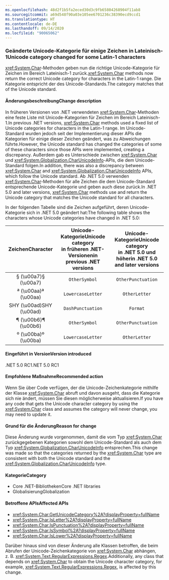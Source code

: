 ```yaml
---
ms.openlocfilehash: 48d2f1b5fa2eced30d3c9fb65804268904f11ab8
ms.sourcegitcommit: a69d548f90a03e105ee6701236c38390ecd9ccd1
ms.translationtype: HT
ms.contentlocale: de-DE
ms.lasthandoff: 09/14/2020
ms.locfileid: "90065062"
---
```

### <a name="unicode-category-changed-for-some-latin-1-characters"></a><span data-ttu-id="4551c-101">Geänderte Unicode-Kategorie für einige Zeichen in Lateinisch-1</span><span class="sxs-lookup"><span data-stu-id="4551c-101">Unicode category changed for some Latin-1 characters</span></span>

<span data-ttu-id="4551c-102"><xref:System.Char>-Methoden geben nun die richtige Unicode-Kategorie für Zeichen im Bereich Lateinisch-1 zurück.</span><span class="sxs-lookup"><span data-stu-id="4551c-102"><xref:System.Char> methods now return the correct Unicode category for characters in the Latin-1 range.</span></span> <span data-ttu-id="4551c-103">Die Kategorie entspricht der des Unicode-Standards.</span><span class="sxs-lookup"><span data-stu-id="4551c-103">The category matches that of the Unicode standard.</span></span>

#### <a name="change-description"></a><span data-ttu-id="4551c-104">Änderungsbeschreibung</span><span class="sxs-lookup"><span data-stu-id="4551c-104">Change description</span></span>

<span data-ttu-id="4551c-105">In früheren Versionen von .NET verwendeten <xref:System.Char>-Methoden eine feste Liste mit Unicode-Kategorien für Zeichen im Bereich Lateinisch-1.</span><span class="sxs-lookup"><span data-stu-id="4551c-105">In previous .NET versions, <xref:System.Char> methods used a fixed list of Unicode categories for characters in the Latin-1 range.</span></span> <span data-ttu-id="4551c-106">Im Unicode-Standard wurden jedoch seit der Implementierung dieser APIs die Kategorien für einige dieser Zeichen geändert, was zu Abweichungen führte.</span><span class="sxs-lookup"><span data-stu-id="4551c-106">However, the Unicode standard has changed the categories of some of these characters since those APIs were implemented, creating a discrepancy.</span></span> <span data-ttu-id="4551c-107">Außerdem gab es Unterschiede zwischen <xref:System.Char> und <xref:System.Globalization.CharUnicodeInfo>-APIs, die dem Unicode-Standard folgen.</span><span class="sxs-lookup"><span data-stu-id="4551c-107">In addition, there was also a discrepancy between <xref:System.Char> and <xref:System.Globalization.CharUnicodeInfo> APIs, which follow the Unicode standard.</span></span> <span data-ttu-id="4551c-108">Ab .NET 5.0 verwenden <xref:System.Char>-Methoden für alle Zeichen die dem Unicode-Standard entsprechende Unicode-Kategorie und geben auch diese zurück.</span><span class="sxs-lookup"><span data-stu-id="4551c-108">In .NET 5.0 and later versions, <xref:System.Char> methods use and return the Unicode category that matches the Unicode standard for all characters.</span></span>

<span data-ttu-id="4551c-109">In der folgenden Tabelle sind die Zeichen aufgeführt, deren Unicode-Kategorie sich in .NET 5.0 geändert hat:</span><span class="sxs-lookup"><span data-stu-id="4551c-109">The following table shows the characters whose Unicode categories have changed in .NET 5.0:</span></span>

| <span data-ttu-id="4551c-110">Zeichen</span><span class="sxs-lookup"><span data-stu-id="4551c-110">Character</span></span>    | <span data-ttu-id="4551c-111">Unicode-Kategorie</span><span class="sxs-lookup"><span data-stu-id="4551c-111">Unicode category</span></span><br><span data-ttu-id="4551c-112">in früheren .NET-Versionen</span><span class="sxs-lookup"><span data-stu-id="4551c-112">in previous .NET versions</span></span> | <span data-ttu-id="4551c-113">Unicode-Kategorie</span><span class="sxs-lookup"><span data-stu-id="4551c-113">Unicode category</span></span><br><span data-ttu-id="4551c-114">in .NET 5.0 und höher</span><span class="sxs-lookup"><span data-stu-id="4551c-114">in .NET 5.0 and later versions</span></span> |
|:------------:|:---------------------------------------------:|:--------------------------------------------------:|
| <span data-ttu-id="4551c-115">§ (\u00a7)</span><span class="sxs-lookup"><span data-stu-id="4551c-115">§ (\u00a7)</span></span>   | `OtherSymbol`                                 | `OtherPunctuation`                                 |
| <span data-ttu-id="4551c-116">ª (\u00aa)</span><span class="sxs-lookup"><span data-stu-id="4551c-116">ª (\u00aa)</span></span>   | `LowercaseLetter`                             | `OtherLetter`                                      |
| <span data-ttu-id="4551c-117">SHY (\u00ad)</span><span class="sxs-lookup"><span data-stu-id="4551c-117">SHY (\u00ad)</span></span> | `DashPunctuation`                             | `Format`                                           |
| <span data-ttu-id="4551c-118">¶ (\u00b6)</span><span class="sxs-lookup"><span data-stu-id="4551c-118">¶ (\u00b6)</span></span>   | `OtherSymbol`                                 | `OtherPunctuation`                                 |
| <span data-ttu-id="4551c-119">º (\u00ba)</span><span class="sxs-lookup"><span data-stu-id="4551c-119">º (\u00ba)</span></span>   | `LowercaseLetter`                             | `OtherLetter`                                      |

#### <a name="version-introduced"></a><span data-ttu-id="4551c-120">Eingeführt in Version</span><span class="sxs-lookup"><span data-stu-id="4551c-120">Version introduced</span></span>

<span data-ttu-id="4551c-121">.NET 5.0 RC1</span><span class="sxs-lookup"><span data-stu-id="4551c-121">.NET 5.0 RC1</span></span>

#### <a name="recommended-action"></a><span data-ttu-id="4551c-122">Empfohlene Maßnahme</span><span class="sxs-lookup"><span data-stu-id="4551c-122">Recommended action</span></span>

<span data-ttu-id="4551c-123">Wenn Sie über Code verfügen, der die Unicode-Zeichenkategorie mithilfe der Klasse <xref:System.Char> abruft und davon ausgeht, dass die Kategorie sich nie ändert, müssen Sie diesen möglicherweise aktualisieren.</span><span class="sxs-lookup"><span data-stu-id="4551c-123">If you have any code that gets the Unicode character category by using the <xref:System.Char> class and assumes the category will never change, you may need to update it.</span></span>

#### <a name="reason-for-change"></a><span data-ttu-id="4551c-124">Grund für die Änderung</span><span class="sxs-lookup"><span data-stu-id="4551c-124">Reason for change</span></span>

<span data-ttu-id="4551c-125">Diese Änderung wurde vorgenommen, damit die vom Typ <xref:System.Char> zurückgegebenen Kategorien sowohl dem Unicode-Standard als auch dem Typ <xref:System.Globalization.CharUnicodeInfo> entsprechen.</span><span class="sxs-lookup"><span data-stu-id="4551c-125">This change was made so that the categories returned by the <xref:System.Char> type are consistent with both the Unicode standard and the <xref:System.Globalization.CharUnicodeInfo> type.</span></span>

#### <a name="category"></a><span data-ttu-id="4551c-126">Kategorie</span><span class="sxs-lookup"><span data-stu-id="4551c-126">Category</span></span>

- <span data-ttu-id="4551c-127">Core .NET-Bibliotheken</span><span class="sxs-lookup"><span data-stu-id="4551c-127">Core .NET libraries</span></span>
- <span data-ttu-id="4551c-128">Globalisierung</span><span class="sxs-lookup"><span data-stu-id="4551c-128">Globalization</span></span>

#### <a name="affected-apis"></a><span data-ttu-id="4551c-129">Betroffene APIs</span><span class="sxs-lookup"><span data-stu-id="4551c-129">Affected APIs</span></span>

- <xref:System.Char.GetUnicodeCategory%2A?displayProperty=fullName>
- <xref:System.Char.IsLetter%2A?displayProperty=fullName>
- <xref:System.Char.IsPunctuation%2A?displayProperty=fullName>
- <xref:System.Char.IsSymbol%2A?displayProperty=fullName>
- <xref:System.Char.IsLower%2A?displayProperty=fullName>

<span data-ttu-id="4551c-130">Darüber hinaus sind von dieser Änderung alle Klassen betroffen, die beim Abrufen der Unicode-Zeichenkategorie von <xref:System.Char> abhängen, z. B. <xref:System.Text.RegularExpressions.Regex>.</span><span class="sxs-lookup"><span data-stu-id="4551c-130">Additionally, any class that depends on <xref:System.Char> to obtain the Unicode character category, for example, <xref:System.Text.RegularExpressions.Regex>, is affected by this change.</span></span>

<!--

#### Affected APIs

- `Overload:System.Char.GetUnicodeCategory`
- `Overload:System.Char.IsLetter`
- `Overload:System.Char.IsPunctuation`
- `Overload:System.Char.IsSymbol`
- `Overload:System.Char.IsLower`

-->
